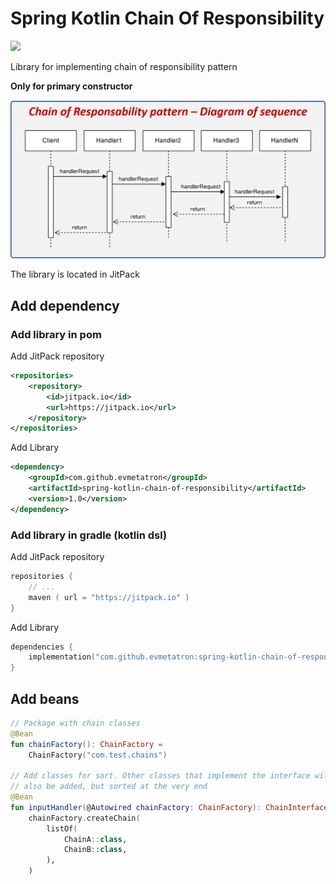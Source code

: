 # Spring Kotlin Chain Of Responsibility

[![](https://jitpack.io/v/evmetatron/spring-kotlin-chain-of-responsibility.svg)](https://jitpack.io/#evmetatron/spring-kotlin-chain-of-responsibility)

Library for implementing chain of responsibility pattern

**Only for primary constructor**

![](pictures/chain-diagram.png)

The library is located in JitPack

## Add dependency

### Add library in pom

Add JitPack repository

```xml
<repositories>
    <repository>
        <id>jitpack.io</id>
        <url>https://jitpack.io</url>
    </repository>
</repositories>
```

Add Library

```xml
<dependency>
    <groupId>com.github.evmetatron</groupId>
    <artifactId>spring-kotlin-chain-of-responsibility</artifactId>
    <version>1.0</version>
</dependency>
```

### Add library in gradle (kotlin dsl)

Add JitPack repository

```kotlin
repositories {
    // ...
    maven ( url = "https://jitpack.io" )
}
```

Add Library

```kotlin
dependencies {
    implementation("com.github.evmetatron:spring-kotlin-chain-of-responsibility:1.0")
}
```

## Add beans

```kotlin
// Package with chain classes
@Bean
fun chainFactory(): ChainFactory =
    ChainFactory("com.test.chains")

// Add classes for sort. Other classes that implement the interface will 
// also be added, but sorted at the very end
@Bean
fun inputHandler(@Autowired chainFactory: ChainFactory): ChainInterface? =
    chainFactory.createChain(
        listOf(
            ChainA::class,
            ChainB::class,
        ),
    )
```